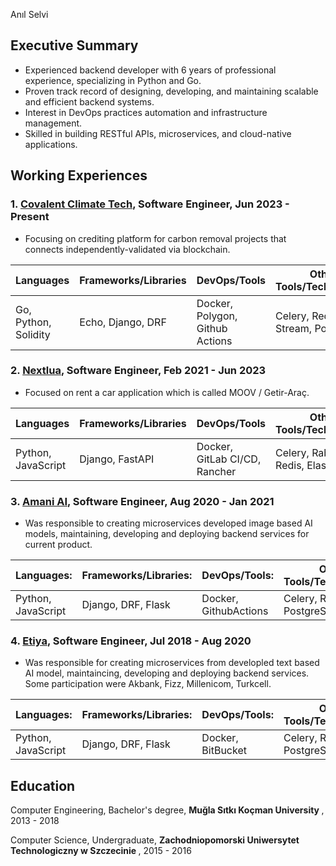 <body>
<head>
<link rel="stylesheet" type="text/css" href="style.css">
<link rel="stylesheet" href="font-awesome-4.7.0/css/font-awesome.min.css">
</head>

<span class="name">[<i class="name icon fa fa-globe"></i>](https://anilselvi.com) [<i class="icon fa fa-linkedin"></i>](https://www.linkedin.com/in/selvianl) Anıl Selvi [<i class="icon fa fa-github"></i>](https://github.com/selvianl) [<i class="icon fa fa-envelope"></i>](mailto:anil.selvi13@gmail.com)</span>
 
## <span class="title"> Executive Summary </span>

- Experienced backend developer with 6 years of professional experience, specializing in Python and Go.
- Proven track record of designing, developing, and maintaining scalable and efficient backend systems.
- Interest in DevOps practices automation and infrastructure management.
- Skilled in building RESTful APIs, microservices, and cloud-native applications.


## Working Experiences

### 1. [Covalent Climate Tech](https://www.linkedin.com/company/covalentinc/), Software Engineer, <span class="date">Jun 2023 - Present</span>

- Focusing on crediting platform for carbon removal projects that connects independently-validated via blockchain.

| **Languages**            | **Frameworks/Libraries**     | **DevOps/Tools**                  | **Other Tools/Technologies**         |
|--------------------------|------------------------------|-----------------------------------|--------------------------------------|
| Go, Python, Solidity     | Echo, Django, DRF            | Docker, Polygon, Github Actions   | Celery, Redis, Redis Stream, PostgreSQL |


### 2. [Nextlua](https://www.linkedin.com/company/nextlua/),  Software Engineer,  <span class="date">Feb 2021 - Jun 2023</span>

- Focused on rent a car application which is called MOOV / Getir-Araç.
  
| **Languages**          | **Frameworks/Libraries**   | **DevOps/Tools**         | **Other Tools/Technologies** |
|------------------------|----------------------------|---------------------------|-------------------------------|
| Python, JavaScript     | Django, FastAPI            | Docker, GitLab CI/CD, Rancher | Celery, RabbitMQ, Redis, ElasticSearch     |



### 3. [Amani AI](https://www.linkedin.com/company/amani-ai/), Software Engineer, <span class="date">Aug 2020 - Jan 2021</span>

- Was responsible to creating microservices developed image based AI models, maintaining, developing and deploying backend services for current product.

| **Languages:**         | **Frameworks/Libraries:**   | **DevOps/Tools:**      | **Other Tools/Technologies:** |
|------------------------|-----------------------------|-------------------------|--------------------------------|
| Python, JavaScript     | Django, DRF, Flask         | Docker, GithubActions        | Celery, Redis, PostgreSQL     |

    
### 4. [Etiya](https://www.linkedin.com/company/etiya/),  Software Engineer,  <span class="date">Jul 2018 - Aug 2020</span>

- Was responsible for creating microservices from developled text based AI model, maintaincing, developing and deploying backend services.
Some participation were Akbank, Fizz, Millenicom, Turkcell.

| **Languages:** | **Frameworks/Libraries:** | **DevOps/Tools:** | **Other Tools/Technologies:** |
|----------------|---------------------------|-------------------|-------------------------------|
| Python, JavaScript | Django, DRF, Flask | Docker, BitBucket  | Celery, Redis, PostgreSQL |


## Education
Computer Engineering, Bachelor's degree, <b> Muğla Sıtkı Koçman University </b>,
2013 - 2018

Computer Science, Undergraduate, <b> Zachodniopomorski Uniwersytet Technologiczny w Szczecinie </b>,
2015 - 2016

</body>
